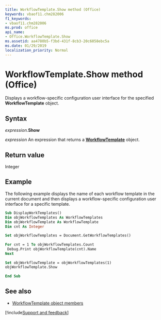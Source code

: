 ```yaml
---
title: WorkflowTemplate.Show method (Office)
keywords: vbaof11.chm282006
f1_keywords:
- vbaof11.chm282006
ms.prod: office
api_name:
- Office.WorkflowTemplate.Show
ms.assetid: aa4780b5-f3bd-431f-8cb3-20c6058ebc5a
ms.date: 01/29/2019
localization_priority: Normal
---
```



# WorkflowTemplate.Show method (Office)

Displays a workflow-specific configuration user interface for the specified **WorkflowTemplate** object.


## Syntax

_expression_.**Show**

_expression_ An expression that returns a **[WorkflowTemplate](Office.WorkflowTemplate.md)** object.


## Return value

Integer


## Example

The following example displays the name of each workflow template in the current document and then displays a workflow-specific configuration user interface for a specific template.


```vb
Sub DisplayWorkTemplates() 
Dim objWorkflowTemplates As WorkflowTemplates 
Dim objWorkflowTemplate As WorkflowTemplate 
Dim cnt As Integer 
 
Set objWorkflowTemplates = Document.GetWorkflowTemplates() 
 
For cnt = 1 To objWorkflowTemplates.Count 
 Debug.Print objWorkflowTemplate(cnt).Name 
Next 
 
Set objWorkflowTemplate = objWorkflowTemplates(1) 
objWorkflowTemplate.Show 
 
End Sub 

```


## See also

- [WorkflowTemplate object members](overview/Library-Reference/workflowtemplate-members-office.md)



[!include[Support and feedback](~/includes/feedback-boilerplate.md)]